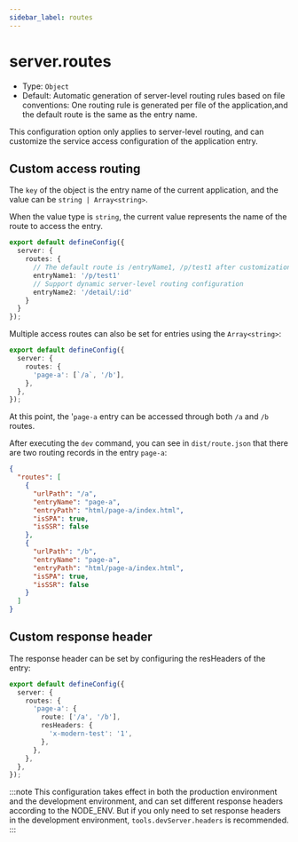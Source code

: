 ```yaml
---
sidebar_label: routes
---
```


# server.routes

- Type: `Object`
- Default: Automatic generation of server-level routing rules based on file conventions: One routing rule is generated per file of the application,and the default route is the same as the entry name.

This configuration option only applies to server-level routing, and can customize the service access configuration of the application entry.

## Custom access routing

The `key` of the object is the entry name of the current application, and the value can be `string | Array<string>`.

When the value type is `string`, the current value represents the name of the route to access the entry.

```ts title="modern.config.ts"
export default defineConfig({
  server: {
    routes: {
      // The default route is /entryName1, /p/test1 after customization
      entryName1: '/p/test1'
      // Support dynamic server-level routing configuration
      entryName2: '/detail/:id'
    }
  }
});
```

Multiple access routes can also be set for entries using the `Array<string>`:

```ts title="modern.config.ts"
export default defineConfig({
  server: {
    routes: {
      'page-a': [`/a`, '/b'],
    },
  },
});
```

At this point, the '`page-a` entry can be accessed through both `/a` and `/b` routes.

After executing the `dev` command, you can see in `dist/route.json` that there are two routing records in the entry `page-a`:

```json
{
  "routes": [
    {
      "urlPath": "/a",
      "entryName": "page-a",
      "entryPath": "html/page-a/index.html",
      "isSPA": true,
      "isSSR": false
    },
    {
      "urlPath": "/b",
      "entryName": "page-a",
      "entryPath": "html/page-a/index.html",
      "isSPA": true,
      "isSSR": false
    }
  ]
}
```

## Custom response header

The response header can be set by configuring the resHeaders of the entry:

```ts title="modern.config.ts"
export default defineConfig({
  server: {
    routes: {
      'page-a': {
        route: ['/a', '/b'],
        resHeaders: {
          'x-modern-test': '1',
        },
      },
    },
  },
});
```

:::note
This configuration takes effect in both the production environment and the development environment, and can set different response headers according to the NODE_ENV. But if you only need to set response headers in the development environment, `tools.devServer.headers` is recommended.
:::
